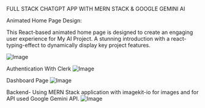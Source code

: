 FULL STACK CHATGPT APP WITH MERN STACK & GOOGLE GEMINI AI

Animated Home Page Design:

This React-based animated home page is designed to create an engaging user experience for My AI Project.
A stunning introduction with a react-typing-effect to dynamically display key project features.

![Image](https://github.com/user-attachments/assets/295a3880-b962-44e3-85a3-51b3eb1a89bd)

Authentication With Clerk
![Image](https://github.com/user-attachments/assets/eaf3e0eb-4851-4cb8-a573-0b9e32649942)


Dashboard Page
![Image](https://github.com/user-attachments/assets/71e92cef-64a9-413b-94dc-f10abd163ae8)


Backend- Using MERN Stack application with imagekit-io for images and for API used Google Gemini API.
![Image](https://github.com/user-attachments/assets/795aeb98-92e8-46c3-8e6b-83909b9aef14)
